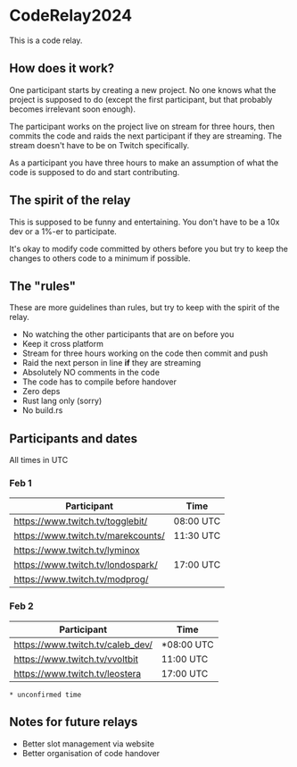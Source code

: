 # CodeRelay2024

This is a code relay.

## How does it work?

One participant starts by creating a new project.
No one knows what the project is supposed to do (except the first participant, but
that probably becomes irrelevant soon enough).

The participant works on the project live on stream for three hours, then commits the code and raids the next participant if they are streaming.
The stream doesn't have to be on Twitch specifically.

As a participant you have three hours to make an assumption of what the code is
supposed to do and start contributing.

## The spirit of the relay

This is supposed to be funny and entertaining.
You don't have to be a 10x dev or a 1%-er to participate.

It's okay to modify code committed by others before you but try to keep the
changes to others code to a minimum if possible.

## The "rules"

These are more guidelines than rules, but try to keep with the spirit of the
relay.

* No watching the other participants that are on before you
* Keep it cross platform
* Stream for three hours working on the code then commit and push
* Raid the next person in line **if** they are streaming
* Absolutely NO comments in the code
* The code has to compile before handover
* Zero deps
* Rust lang only (sorry)
* No build.rs

## Participants and dates

All times in UTC

### Feb 1

| Participant                        | Time         |
| -------------                      | ------------ |
| https://www.twitch.tv/togglebit/   | 08:00 UTC    |
| https://www.twitch.tv/marekcounts/ | 11:30 UTC    |
| https://www.twitch.tv/lyminox      |              |
| https://www.twitch.tv/londospark/  | 17:00 UTC    |
| https://www.twitch.tv/modprog/     |              |

### Feb 2

| Participant                      | Time         |
| -------------                    | ------------ |
| https://www.twitch.tv/caleb_dev/ | *08:00 UTC   |
| https://www.twitch.tv/vvoltbit   | 11:00 UTC    |
| https://www.twitch.tv/leostera   | 17:00 UTC    |


`* unconfirmed time`

## Notes for future relays

* Better slot management via website
* Better organisation of code handover
